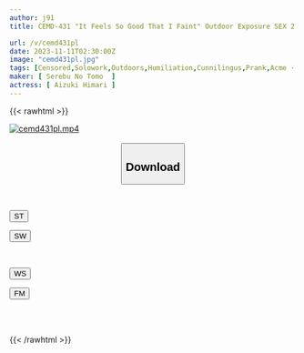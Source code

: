 ```yaml
---
author: j91
title: CEMD-431 "It Feels So Good That I Faint" Outdoor Exposure SEX 2 Himari Aizuki

url: /v/cemd431pl
date: 2023-11-11T02:30:00Z
image: "cemd431pl.jpg"
tags: [Censored,Solowork,Outdoors,Humiliation,Cunnilingus,Prank,Acme · Orgasm	 ]
maker: [ Serebu No Tomo  ]
actress: [ Aizuki Himari ]
---
```



{{< rawhtml >}}

<div class="video" data-videoid="x98xk0VwAgSlwW">
    <a href="javascript:;">
        <img src="https://my.j91.asia/v/cemd431pl/cemd431pl.jpg" width="WIDTH" height="HEIGHT" alt="cemd431pl.mp4" loading="lazy">
    </a>
</div>

<script type="text/javascript" src="https://j91.asia/asset/on-demand-st.js"></script>

<br>
  <link rel="stylesheet" href="https://j91.asia/asset/bs5.css">
  
  <center>
  <button class="btn btn-primary" type="button" data-bs-toggle="collapse" data-bs-target=".multi-collapse" aria-expanded="false" aria-controls="multiCollapseExample1 multiCollapseExample2"><h2>Download</h2></button></center>
</p>
<div class="row">
  <div class="col">
    <div class="collapse multi-collapse" id="multiCollapseExample1">
      <div class="card card-body">
	      	      <br>
<div class="buttons">  
<p><a href="https://streamtape.to/v/x98xk0VwAgSlwW" target="_blank"><button class="btn-hover color-3"><i class="fa fa-download"></i> ST</button></a></p>
<p><a href="https://sfastwish.com/7bv7a1pg8ob4" target="_blank"><button class="btn-hover color-2"><i class="fa fa-download"></i> SW</button></a></p></div>
    </div>
  </div>
</div>
  <div class="col">
    <div class="collapse multi-collapse" id="multiCollapseExample2">
      <div class="card card-body">
	      <br>
<div class="buttons">
<p><a href="javascript:;" target="_blank"><button class="btn-hover color-9"><i class="fa fa-download"></i> WS</button></a></p>
<p><a href="javascript:;" target="_blank"><button class="btn-hover color-8"><i class="fa fa-download"></i> FM</button></a></p></div>
<br><br>
      </div>
    </div>
  </div>
</div>

{{< /rawhtml >}}
